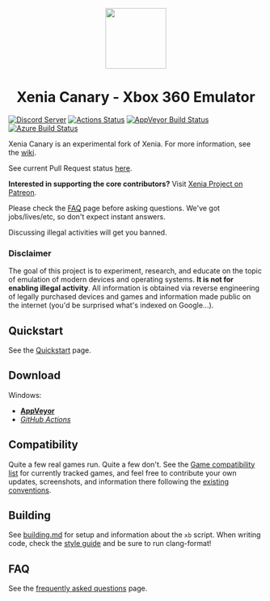 <p align="center">
    <a href="https://github.com/xenia-canary/xenia-canary/tree/canary/assets/icon">
        <img height="120px" width="120px" src="https://raw.githubusercontent.com/xenia-canary/xenia-canary/canary/assets/icon/1024.png" />
    </a>
</p>
<h1 align="center">Xenia Canary - Xbox 360 Emulator</h1>

[![Discord Server](https://discordapp.com/api/guilds/533275703882547200/widget.png)](https://discord.gg/jydhhRQ)
[![Actions Status](https://github.com/xenia-canary/xenia-canary/workflows/CI/badge.svg)](https://github.com/xenia-canary/xenia-canary/actions)
[![AppVeyor Build Status](https://ci.appveyor.com/api/projects/status/5fs0ia3031l9rbpo/branch/canary?svg=true)](https://ci.appveyor.com/project/chris-hawley/xenia-canary/branch/canary)
[![Azure Build Status](https://dev.azure.com/xenia-canary/xenia-canary/_apis/build/status/xenia-canary.xenia-canary?branchName=canary)](https://dev.azure.com/xenia-canary/xenia-canary/_build/latest?definitionId=1&branchName=canary)
<!--[![Travis Build Status](https://travis-ci.org/xenia-canary/xenia-canary.svg?branch=canary)](https://travis-ci.org/xenia-canary/xenia-canary)-->

Xenia Canary is an experimental fork of Xenia. For more information, see the
[wiki](https://github.com/xenia-canary/xenia-canary/wiki).

See current Pull Request status [here](https://github.com/xenia-canary/xenia-canary/wiki/PR-status).

**Interested in supporting the core contributors?** Visit
[Xenia Project on Patreon](https://www.patreon.com/xenia_project).

Please check the [FAQ](https://github.com/xenia-project/xenia/wiki/FAQ) page before asking questions.
We've got jobs/lives/etc, so don't expect instant answers.

Discussing illegal activities will get you banned.

### Disclaimer

The goal of this project is to experiment, research, and educate on the topic
of emulation of modern devices and operating systems. **It is not for enabling
illegal activity**. All information is obtained via reverse engineering of
legally purchased devices and games and information made public on the internet
(you'd be surprised what's indexed on Google...).

## Quickstart

See the [Quickstart](https://github.com/xenia-project/xenia/wiki/Quickstart) page.

## Download

Windows:
  * **[AppVeyor](https://ci.appveyor.com/api/projects/chris-hawley/xenia-canary/artifacts/xenia-canary.zip?branch=canary&job=Configuration:%20Release&pr=false)**
  * *[GitHub Actions](https://github.com/xenia-canary/xenia-canary/releases/latest/download/xenia-canary.zip)*

## Compatibility

Quite a few real games run. Quite a few don't.
See the [Game compatibility list](https://github.com/xenia-canary/game-compatibility/issues)
for currently tracked games, and feel free to contribute your own updates,
screenshots, and information there following the [existing conventions](https://github.com/xenia-canary/game-compatibility/blob/master/README.md).

## Building

See [building.md](docs/building.md) for setup and information about the
`xb` script. When writing code, check the [style guide](docs/style_guide.md)
and be sure to run clang-format!

<!--## Contributors Wanted!
<!--
Have some spare time, know advanced C++, and want to write an emulator?
Contribute! There's a ton of work that needs to be done, a lot of which
is wide open greenfield fun.
<!--
**For general rules and guidelines please see [CONTRIBUTING.md](.github/CONTRIBUTING.md).**
<!--
Fixes and optimizations are always welcome (please!), but in addition to
that there are some major work areas still untouched:
<!--
* Help work through [missing functionality/bugs in games](https://github.com/xenia-project/xenia/labels/compat)
* Add input drivers for [DualShock4 (PS4) controllers](https://github.com/xenia-project/xenia/issues/60) (or anything else)
* Skilled with Linux? A strong contributor is needed to [help with porting](https://github.com/xenia-project/xenia/labels/cross%20platform)
<!--
See more projects [good for contributors](https://github.com/xenia-project/xenia/labels/good%20first%20issue). It's a good idea to ask on Discord and check the issues page before beginning work on
something.
-->
## FAQ

See the [frequently asked questions](https://github.com/xenia-project/xenia/wiki/FAQ) page.
